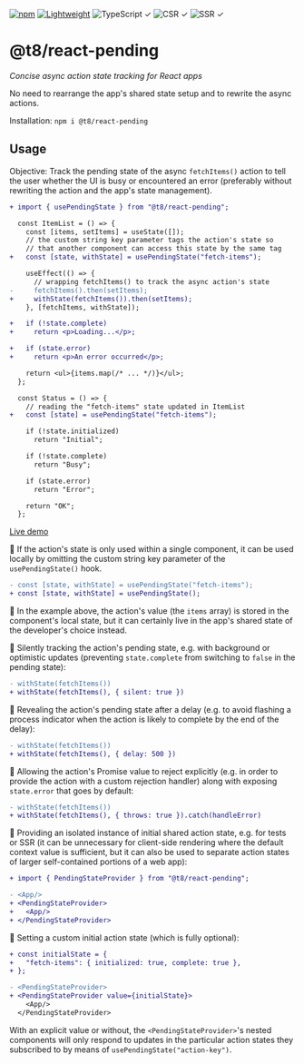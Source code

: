 [![npm](https://flat.badgen.net/npm/v/@t8/react-pending?labelColor=345&color=46e)](https://www.npmjs.com/package/@t8/react-pending) [![Lightweight](https://flat.badgen.net/bundlephobia/minzip/@t8/react-pending/?label=minzip&labelColor=345&color=46e)](https://bundlephobia.com/package/@t8/react-pending) ![TypeScript ✓](https://flat.badgen.net/badge/TypeScript/✓?labelColor=345&color=345) ![CSR ✓](https://flat.badgen.net/badge/CSR/✓?labelColor=345&color=345) ![SSR ✓](https://flat.badgen.net/badge/SSR/✓?labelColor=345&color=345)

# @t8/react-pending

*Concise async action state tracking for React apps*

No need to rearrange the app's shared state setup and to rewrite the async actions.

Installation: `npm i @t8/react-pending`

## Usage

Objective: Track the pending state of the async `fetchItems()` action to tell the user whether the UI is busy or encountered an error (preferably without rewriting the action and the app's state management).

```diff
+ import { usePendingState } from "@t8/react-pending";

  const ItemList = () => {
    const [items, setItems] = useState([]);
    // the custom string key parameter tags the action's state so
    // that another component can access this state by the same tag
+   const [state, withState] = usePendingState("fetch-items");

    useEffect(() => {
      // wrapping fetchItems() to track the async action's state
-     fetchItems().then(setItems);
+     withState(fetchItems()).then(setItems);
    }, [fetchItems, withState]);

+   if (!state.complete)
+     return <p>Loading...</p>;

+   if (state.error)
+     return <p>An error occurred</p>;

    return <ul>{items.map(/* ... */)}</ul>;
  };

  const Status = () => {
    // reading the "fetch-items" state updated in ItemList
+   const [state] = usePendingState("fetch-items");

    if (!state.initialized)
      return "Initial";

    if (!state.complete)
      return "Busy";

    if (state.error)
      return "Error";

    return "OK";
  };
```

[Live demo](https://codesandbox.io/p/sandbox/rrr9cl?file=%2Fsrc%2FItemList.tsx)

🔹 If the action's state is only used within a single component, it can be used locally by omitting the custom string key parameter of the `usePendingState()` hook.

```diff
- const [state, withState] = usePendingState("fetch-items");
+ const [state, withState] = usePendingState();
```

🔹 In the example above, the action's value (the `items` array) is stored in the component's local state, but it can certainly live in the app's shared state of the developer's choice instead.

🔹 Silently tracking the action's pending state, e.g. with background or optimistic updates (preventing `state.complete` from switching to `false` in the pending state):

```diff
- withState(fetchItems())
+ withState(fetchItems(), { silent: true })
```

🔹 Revealing the action's pending state after a delay (e.g. to avoid flashing a process indicator when the action is likely to complete by the end of the delay):

```diff
- withState(fetchItems())
+ withState(fetchItems(), { delay: 500 })
```

🔹 Allowing the action's Promise value to reject explicitly (e.g. in order to provide the action with a custom rejection handler) along with exposing `state.error` that goes by default:

```diff
- withState(fetchItems())
+ withState(fetchItems(), { throws: true }).catch(handleError)
```

🔹 Providing an isolated instance of initial shared action state, e.g. for tests or SSR (it can be unnecessary for client-side rendering where the default context value is sufficient, but it can also be used to separate action states of larger self-contained portions of a web app):

```diff
+ import { PendingStateProvider } from "@t8/react-pending";

- <App/>
+ <PendingStateProvider>
+   <App/>
+ </PendingStateProvider>
```

🔹 Setting a custom initial action state (which is fully optional):

```diff
+ const initialState = {
+   "fetch-items": { initialized: true, complete: true },
+ };

- <PendingStateProvider>
+ <PendingStateProvider value={initialState}>
    <App/>
  </PendingStateProvider>
```

With an explicit value or without, the `<PendingStateProvider>`'s nested components will only respond to updates in the particular action states they subscribed to by means of `usePendingState("action-key")`.
